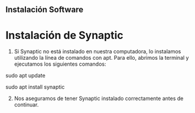 ## Instalación Software

# Instalación de Synaptic

1. Si Synaptic no está instalado en nuestra computadora, lo instalamos utilizando la línea de comandos con apt. Para ello, abrimos la terminal y ejecutamos los siguientes comandos:

sudo apt update

sudo apt install synaptic

2. Nos aseguramos de tener Synaptic instalado correctamente antes de continuar.


